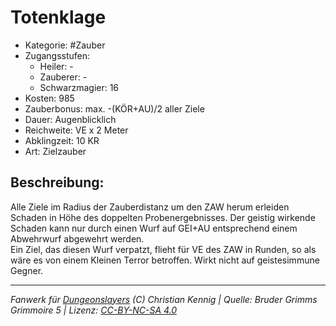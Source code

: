 # Totenklage  
- Kategorie: #Zauber  
- Zugangsstufen:  
  - Heiler: -  
  - Zauberer: -  
  - Schwarzmagier: 16  
- Kosten: 985  
- Zauberbonus:  max. -(KÖR+AU)/2 aller Ziele  
- Dauer: Augenblicklich  
- Reichweite: VE x 2 Meter  
- Abklingzeit: 10 KR  
- Art: Zielzauber     

## Beschreibung:
Alle Ziele im Radius der Zauberdistanz um den ZAW herum erleiden Schaden in Höhe des doppelten Probenergebnisses. Der geistig wirkende Schaden kann nur durch einen Wurf auf GEI+AU entsprechend einem Abwehrwurf abgewehrt werden.<br>Ein Ziel, das diesen Wurf verpatzt, flieht für VE des ZAW in Runden, so als wäre es von einem Kleinen Terror betroffen. Wirkt nicht auf geistesimmune Gegner.


___
*Fanwerk für [Dungeonslayers](https://www.dungeonslayers.net/) (C) Christian Kennig | Quelle: Bruder Grimms Grimmoire 5 | Lizenz: [CC-BY-NC-SA 4.0](https://creativecommons.org/licenses/by-nc-sa/4.0/deed.de)*